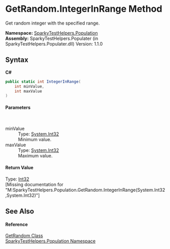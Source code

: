 # GetRandom.IntegerInRange Method 
 

Get random integer with the specified range.

**Namespace:**&nbsp;<a href="N_SparkyTestHelpers_Population.md">SparkyTestHelpers.Population</a><br />**Assembly:**&nbsp;SparkyTestHelpers.Populater (in SparkyTestHelpers.Populater.dll) Version: 1.1.0

## Syntax

**C#**<br />
``` C#
public static int IntegerInRange(
	int minValue,
	int maxValue
)
```


#### Parameters
&nbsp;<dl><dt>minValue</dt><dd>Type: <a href="http://msdn2.microsoft.com/en-us/library/td2s409d" target="_blank">System.Int32</a><br />Minimum value.</dd><dt>maxValue</dt><dd>Type: <a href="http://msdn2.microsoft.com/en-us/library/td2s409d" target="_blank">System.Int32</a><br />Maximum value.</dd></dl>

#### Return Value
Type: <a href="http://msdn2.microsoft.com/en-us/library/td2s409d" target="_blank">Int32</a><br />\[Missing <returns> documentation for "M:SparkyTestHelpers.Population.GetRandom.IntegerInRange(System.Int32,System.Int32)"\]

## See Also


#### Reference
<a href="T_SparkyTestHelpers_Population_GetRandom.md">GetRandom Class</a><br /><a href="N_SparkyTestHelpers_Population.md">SparkyTestHelpers.Population Namespace</a><br />